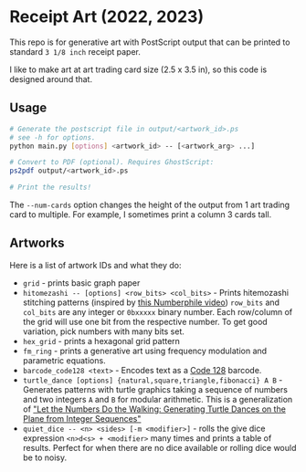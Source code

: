 # Receipt Art (2022, 2023)

This repo is for generative art with PostScript output that can be printed
to standard `3 1/8 inch` receipt paper.

I like to make art at art trading card size (2.5 x 3.5 in), so this code is
designed around that.

## Usage

```bash
# Generate the postscript file in output/<artwork_id>.ps
# see -h for options. 
python main.py [options] <artwork_id> -- [<artwork_arg> ...]

# Convert to PDF (optional). Requires GhostScript:
ps2pdf output/<artwork_id>.ps

# Print the results!
```

The `--num-cards` option changes the height of the output from 1 art trading
card to multiple. For example, I sometimes print a column 3 cards tall.

## Artworks

Here is a list of artwork IDs and what they do:

* `grid` - prints basic graph paper
* `hitomezashi -- [options] <row_bits> <col_bits>` - Prints hitemozashi stitching
    patterns (inspired by [this Numberphile video](https://www.youtube.com/watch?v=JbfhzlMk2eY))
    `row_bits` and `col_bits` are any integer or `0bxxxxx` binary number. Each
    row/column of the grid will use one bit from the respective number. To get
    good variation, pick numbers with many bits set.
* `hex_grid` - prints a hexagonal grid pattern
* `fm_ring` - prints a generative art using frequency modulation and parametric
    equations.
* `barcode_code128 <text>` - Encodes text as a
    [Code 128](https://en.wikipedia.org/wiki/Code_128) barcode.
* `turtle_dance [options] {natural,square,triangle,fibonacci} A B` - Generates
    patterns with turtle graphics taking a sequence of numbers and two integers
    `A` and `B` for modular arithmetic. This is a generalization of
    ["Let the Numbers Do the Walking:
Generating Turtle Dances on the Plane from Integer Sequences"](https://archive.bridgesmathart.org/2017/bridges2017-139.pdf)
* `quiet_dice -- <n> <sides> [-m <modifier>]` - rolls the give dice expression
    `<n>d<s> + <modifier>` many times and prints a table of results. Perfect for
    when there are no dice available or rolling dice would be to noisy.
